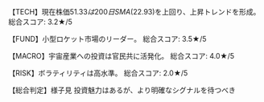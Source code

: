 【TECH】現在株価$51.33は200日SMA($22.93)を上回り、上昇トレンドを形成。
総合スコア: 3.2★/5

【FUND】小型ロケット市場のリーダー。
総合スコア: 3.5★/5

【MACRO】宇宙産業への投資は官民共に活発化。
総合スコア: 4.0★/5

【RISK】ボラティリティは高水準。
総合スコア: 2.0★/5

【総合判定】様子見
投資魅力はあるが、より明確なシグナルを待つべき

